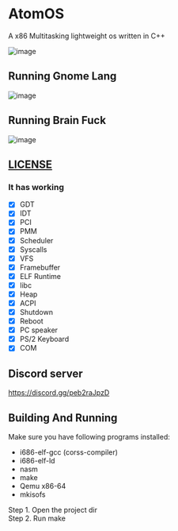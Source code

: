 # AtomOS
A x86 Multitasking lightweight os written in C++ 

![image](https://user-images.githubusercontent.com/82322282/175992048-90ce0b9a-958f-4005-ab66-4244490a2ade.png)

## Running Gnome Lang

![image](https://user-images.githubusercontent.com/82322282/175992538-676984be-4523-471d-9191-ae7becf59843.png)

## Running Brain Fuck

![image](https://user-images.githubusercontent.com/82322282/175992421-5324e79f-01f9-40bc-ac02-ed8393808766.png)

## [LICENSE](LICENSE)

### It has working

- [x] GDT
- [x] IDT
- [x] PCI
- [x] PMM
- [x] Scheduler
- [x] Syscalls
- [x] VFS
- [x] Framebuffer
- [x] ELF Runtime
- [x] libc
- [x] Heap
- [x] ACPI
- [x] Shutdown
- [x] Reboot
- [x] PC speaker
- [x] PS/2 Keyboard
- [x] COM 

## Discord server
https://discord.gg/peb2raJpzD

## Building And Running

Make sure you have following programs installed:
* i686-elf-gcc (corss-compiler)
* i686-elf-ld
* nasm
* make
* Qemu x86-64
* mkisofs

Step 1. Open the project dir<br>
Step 2. Run make
